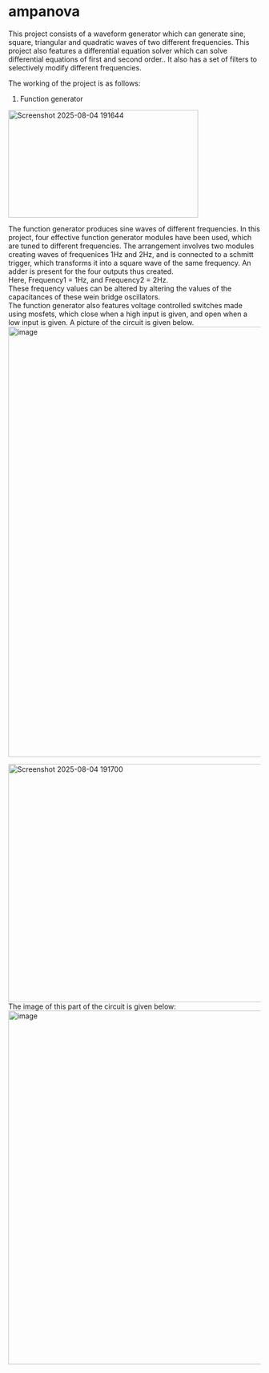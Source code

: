 # ampanova
This project consists of a waveform generator which can generate sine, square, triangular and quadratic waves of two different frequencies. This project also features a differential equation solver which can solve differential equations of first and second order.. It also has a set of filters to selectively modify different frequencies.  

The working of the project is as follows:  
1. Function generator  
<img width="379" height="215" alt="Screenshot 2025-08-04 191644" src="https://github.com/user-attachments/assets/4c1a7e81-a2a8-4855-9ae7-1497356b8e9e" />

The function generator produces sine waves of different frequencies. In this project, four effective function generator modules have been used, which are tuned to different frequencies. The arrangement involves    two modules creating waves of frequenices 1Hz and 2Hz, and is connected to a schmitt trigger, which transforms it into a square wave of the same frequency. An adder is present for the four outputs thus created.  
Here, Frequency1 = 1Hz, and Frequency2 = 2Hz.  
These frequency values can be altered by altering the values of the capacitances of these wein bridge oscillators.  
The function generator also features voltage controlled switches made using mosfets, which close when a high input is given, and open when a low input is given. A picture of the circuit is given below.  
<img width="1822" height="860" alt="image" src="https://github.com/user-attachments/assets/f2d4171d-d99d-4df0-9e07-1830b4bcc9e0" />   

<img width="679" height="476" alt="Screenshot 2025-08-04 191700" src="https://github.com/user-attachments/assets/a6e39f7b-1375-46ed-8304-4fcf0413e733" />   
The image of this part of the circuit is given below:  
<img width="1387" height="707" alt="image" src="https://github.com/user-attachments/assets/90c5e039-8477-4488-a65e-a1078169af0e" />  



   
